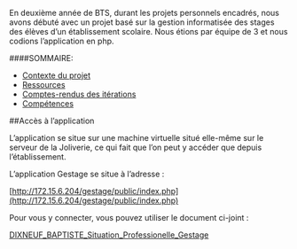 En deuxième année de BTS, durant les projets personnels encadrés, nous avons débuté avec un projet basé sur la gestion informatisée des stages des élèves d’un établissement scolaire. Nous étions par équipe de 3 et nous codions l’application en php.

####SOMMAIRE:

* [Contexte du projet](http://baptistedixneuf.fr/site/pages/ppe-projet-gestage-contexte-31) 
* [Ressources](http://baptistedixneuf.fr/site/pages/ppe-projet-gestage-ressouces-36) 
* [Comptes-rendus des itérations](http://baptistedixneuf.fr/site/pages/ppe-projet-gestage-realisation-et-explication-32)
* [Compétences](http://baptistedixneuf.fr/site/pages/ppe-projet-gestage-competences-35)


##Accès à l’application 

L’application se situe sur une machine virtuelle situé elle-même sur le serveur de la Joliverie, ce qui fait que l’on peut y accéder que depuis l’établissement. 

L’application Gestage se situe à l’adresse : 

[http://172.15.6.204/gestage/public/index.php](http://172.15.6.204/gestage/public/index.php) 

Pour vous y connecter, vous pouvez utiliser le document ci-joint : 

[DIXNEUF_BAPTISTE_Situation_Professionelle_Gestage](https://drive.google.com/open?id=1ADbn5RNu9sdZr6NZUfki-DKEYZrewvU135HQC6reXdM&authuser=0)



